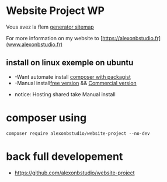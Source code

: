 # Website Project WP

Vous avez la flem [generator sitemap](https://xmlsitemapgenerator.org/) 

For more information on my website to [https://alexonbstudio.fr](www.alexonbstudio.fr) 


## install on linux exemple on ubuntu

+ -Want automate install [composer with packagist](https://github.com/website-project-WP/composer-wp)
+ -Manual install[free version](https://github.com/website-project-WP/free-wp) && [Commercial version](https://github.com/website-project-WP/commercial-wp)

* notice: Hosting shared take Manual install

# composer using

	composer require alexonbstudio/website-project --no-dev
	
	
# back full developement

+ https://github.com/alexonbstudio/website-project